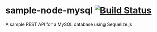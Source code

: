 # sample-node-mysql      [![Build Status](https://travis-ci.org/ntbandara3/sample-node-mysql.svg?branch=master)](https://travis-ci.org/ntbandara3/sample-node-mysql)

A sample REST API for a MySQL database using Sequelize.js
